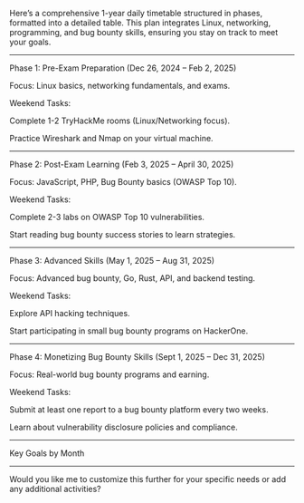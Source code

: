 Here’s a comprehensive 1-year daily timetable structured in phases, formatted into a detailed table. This plan integrates Linux, networking, programming, and bug bounty skills, ensuring you stay on track to meet your goals.


---

Phase 1: Pre-Exam Preparation (Dec 26, 2024 – Feb 2, 2025)

Focus: Linux basics, networking fundamentals, and exams.

Weekend Tasks:

Complete 1-2 TryHackMe rooms (Linux/Networking focus).

Practice Wireshark and Nmap on your virtual machine.



---

Phase 2: Post-Exam Learning (Feb 3, 2025 – April 30, 2025)

Focus: JavaScript, PHP, Bug Bounty basics (OWASP Top 10).

Weekend Tasks:

Complete 2-3 labs on OWASP Top 10 vulnerabilities.

Start reading bug bounty success stories to learn strategies.



---

Phase 3: Advanced Skills (May 1, 2025 – Aug 31, 2025)

Focus: Advanced bug bounty, Go, Rust, API, and backend testing.

Weekend Tasks:

Explore API hacking techniques.

Start participating in small bug bounty programs on HackerOne.



---

Phase 4: Monetizing Bug Bounty Skills (Sept 1, 2025 – Dec 31, 2025)

Focus: Real-world bug bounty programs and earning.

Weekend Tasks:

Submit at least one report to a bug bounty platform every two weeks.

Learn about vulnerability disclosure policies and compliance.



---

Key Goals by Month


---

Would you like me to customize this further for your specific needs or add any additional activities?

